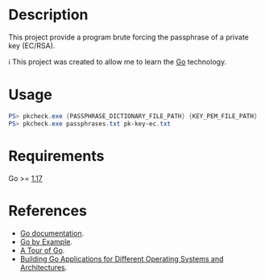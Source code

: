 # Description

This project provide a program brute forcing the passphrase of a private key (EC/RSA).

:information_source: This project was created to allow me to learn the [Go](https://golang.org) technology.

# Usage

```powershell
PS> pkcheck.exe {PASSPHRASE_DICTIONARY_FILE_PATH} {KEY_PEM_FILE_PATH}
PS> pkcheck.exe passphrases.txt pk-key-ec.txt
```

# Requirements

Go >= [1.17](https://golang.org/dl/)

# References

* [Go documentation](https://golang.org/doc/).
* [Go by Example](https://gobyexample.com/).
* [A Tour of Go](https://tour.golang.org/welcome/1).
* [Building Go Applications for Different Operating Systems and Architectures](https://www.digitalocean.com/community/tutorials/building-go-applications-for-different-operating-systems-and-architectures).
